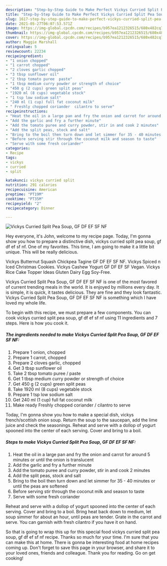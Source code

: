 ```yaml
---
description: "Step-by-Step Guide to Make Perfect Vickys Curried Split Pea Soup, GF DF EF SF NF"
title: "Step-by-Step Guide to Make Perfect Vickys Curried Split Pea Soup, GF DF EF SF NF"
slug: 1617-step-by-step-guide-to-make-perfect-vickys-curried-split-pea-soup-gf-df-ef-sf-nf
date: 2021-05-27T06:07:53.571Z
image: https://img-global.cpcdn.com/recipes/b957ea1212326515/680x482cq70/vickys-curried-split-pea-soup-gf-df-ef-sf-nf-recipe-main-photo.jpg
thumbnail: https://img-global.cpcdn.com/recipes/b957ea1212326515/680x482cq70/vickys-curried-split-pea-soup-gf-df-ef-sf-nf-recipe-main-photo.jpg
cover: https://img-global.cpcdn.com/recipes/b957ea1212326515/680x482cq70/vickys-curried-split-pea-soup-gf-df-ef-sf-nf-recipe-main-photo.jpg
author: Maggie Marshall
ratingvalue: 5
reviewcount: 22234
recipeingredient:
- "1 onion chopped"
- "1 carrot chopped"
- "2 cloves garlic chopped"
- "3 tbsp sunflower oil"
- "2 tbsp tomato puree  paste"
- "1 tbsp medium curry powder or strength of choice"
- "450 g (2 cups) green split peas"
- "1920 ml (8 cups) vegetable stock"
- "1 tsp low sodium salt"
- "240 ml (1 cup) full fat coconut milk"
- " Freshly chopped coriander  cilantro to serve"
recipeinstructions:
- "Heat the oil in a large pan and fry the onion and carrot for around 5 minutes or until the onion is translucent"
- "Add the garlic and fry a further minute"
- "Add the tomato puree and curry powder, stir in and cook 2 minutes"
- "Add the split peas, stock and salt"
- "Bring to the boil then turn down and let simmer for 35 - 40 minutes or until the peas are softened"
- "Before serving stir through the coconut milk and season to taste"
- "Serve with some fresh coriander"
categories:
- Recipe
tags:
- vickys
- curried
- split

katakunci: vickys curried split 
nutrition: 291 calories
recipecuisine: American
preptime: "PT19M"
cooktime: "PT35M"
recipeyield: "2"
recipecategory: Dinner

---
```



![Vickys Curried Split Pea Soup, GF DF EF SF NF](https://img-global.cpcdn.com/recipes/b957ea1212326515/680x482cq70/vickys-curried-split-pea-soup-gf-df-ef-sf-nf-recipe-main-photo.jpg)

Hey everyone, it's John, welcome to my recipe page. Today, I'm gonna show you how to prepare a distinctive dish, vickys curried split pea soup, gf df ef sf nf. One of my favorites. This time, I am going to make it a little bit unique. This will be really delicious.

Vickys Butternut Squash Chickpea Tagine GF DF EF SF NF. Vickys Spiced n Iced Christmas Cookies. Vickys Cashew Yogurt GF DF EF SF Vegan. Vickys Rice Cake Topper Ideas Gluten Dairy Egg Soy-Free.

Vickys Curried Split Pea Soup, GF DF EF SF NF is one of the most favored of current trending meals in the world. It is enjoyed by millions every day. It is simple, it is quick, it tastes delicious. They are fine and they look fantastic. Vickys Curried Split Pea Soup, GF DF EF SF NF is something which I have loved my whole life.


To begin with this recipe, we must prepare a few components. You can cook vickys curried split pea soup, gf df ef sf nf using 11 ingredients and 7 steps. Here is how you cook it.

<!--inarticleads1-->

##### The ingredients needed to make Vickys Curried Split Pea Soup, GF DF EF SF NF:

1. Prepare 1 onion, chopped
1. Prepare 1 carrot, chopped
1. Prepare 2 cloves garlic, chopped
1. Get 3 tbsp sunflower oil
1. Take 2 tbsp tomato puree / paste
1. Get 1 tbsp medium curry powder or strength of choice
1. Get 450 g (2 cups) green split peas
1. Take 1920 ml (8 cups) vegetable stock
1. Prepare 1 tsp low sodium salt
1. Get 240 ml (1 cup) full fat coconut milk
1. Make ready  Freshly chopped coriander / cilantro to serve


Today, I&#39;m gonna show you how to make a special dish, vickys french/scottish onion soup. Return the soup to the saucepan, add the lime juice and check the seasonings. Reheat and serve with a dollop of yogurt spooned into the center of each serving. Cover and bring to a boil. 

<!--inarticleads2-->

##### Steps to make Vickys Curried Split Pea Soup, GF DF EF SF NF:

1. Heat the oil in a large pan and fry the onion and carrot for around 5 minutes or until the onion is translucent
1. Add the garlic and fry a further minute
1. Add the tomato puree and curry powder, stir in and cook 2 minutes
1. Add the split peas, stock and salt
1. Bring to the boil then turn down and let simmer for 35 - 40 minutes or until the peas are softened
1. Before serving stir through the coconut milk and season to taste
1. Serve with some fresh coriander


Reheat and serve with a dollop of yogurt spooned into the center of each serving. Cover and bring to a boil. Bring heat back down to medium, let soup simmer for about an hour, until peas are tender. Grate in the carrot and serve. You can garnish with fresh cilantro if you have it on hand. 

So that is going to wrap this up for this special food vickys curried split pea soup, gf df ef sf nf recipe. Thanks so much for your time. I'm sure that you can make this at home. There is gonna be interesting food at home recipes coming up. Don't forget to save this page in your browser, and share it to your loved ones, friends and colleague. Thank you for reading. Go on get cooking!
